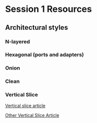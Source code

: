 # Session 1 Resources

## Architectural styles

### N-layered

### Hexagonal (ports and adapters)

### Onion

### Clean

### Vertical Slice
[Vertical slice article](https://blog.ndepend.com/vertical-slice-architecture-in-asp-net-core/)

[Other Vertical Slice Article](https://blog.ndepend.com/vertical-slice-architecture-in-asp-net-core/)